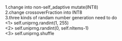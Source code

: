 
1.change into non-self_adaptive mutate(INT8)<br />
2.change crossoverFraction into INT8<br />
3.three kinds of randam number generation need to do<br />
<1> self.uniprng.randint(1, 255)<br />
<2> self.uniprng.randint(0, self.nItems-1)<br />
<3> self.uniprng.shuffle<br />
    
